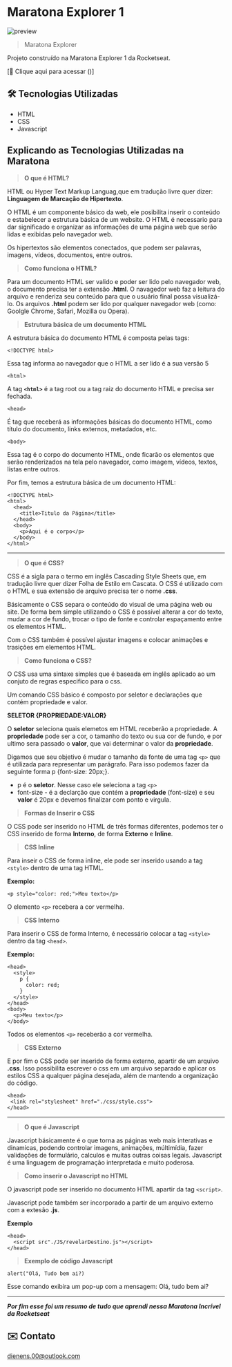 # Maratona Explorer 1

![preview](./.github/preview.png)

> Maratona Explorer

Projeto construído na Maratona Explorer 1 da Rocketseat.

[🔗 Clique aqui para acessar ()]

## 🛠 Tecnologias Utilizadas

- HTML
- CSS
- Javascript
&nbsp;

## Explicando as Tecnologias Utilizadas na Maratona

> **O que é HTML?**

HTML ou Hyper Text Markup Languag,que em tradução livre quer dizer: **Linguagem de Marcação de Hipertexto**.

O HTML é um componente básico da web, ele posibilita inserir o conteúdo e estabelecer a estrutura básica de um website. O HTML é necessario para dar significado e organizar as informações de uma página web que serão lidas e exibidas pelo navegador web.  

Os hipertextos são elementos conectados, que podem ser palavras, imagens, vídeos, documentos, entre outros. 

> **Como funciona o HTML?**

Para um documento HTML ser valido e poder ser lido pelo navegador web, o documento precisa ter a extensão **.html**. O navagedor web faz a leitura do arquivo e renderiza seu conteúdo para que o usuário final possa visualizá-lo. Os arquivos **.html** podem ser lido por qualquer navegador web (como: Goolgle Chrome, Safari, Mozilla ou Opera).

> **Estrutura básica de um documento HTML**

A estrutura básica do documento HTML é composta pelas tags:

`<!DOCTYPE html>`

Essa tag informa ao navegador que o HTML a ser lido é a sua versão 5 

`<html>`

A tag **`<html>`** é a tag root ou a tag raiz do documento HTML e precisa ser fechada.

`<head>`

É tag que receberá as informações básicas do documento HTML, como título do documento, links externos, metadados, etc.

`<body>`

Essa tag é o corpo do documento HTML, onde ficarão os elementos que serão renderizados na tela pelo navegador, como imagem, vídeos, textos, listas entre outros.

Por fim, temos a estrutura básica de um documento HTML:

```
<!DOCTYPE html>
<html>
  <head>
    <title>Titulo da Página</title>
  </head>
  <body>
    <p>Aqui é o corpo</p>
  </body>
</html> 

```
---

> **O que é CSS?**

CSS é a sigla para o termo em inglês Cascading Style Sheets que, em tradução livre quer dizer Folha de Estilo em Cascata. O CSS é utilizado com o HTML e sua extensão de arquivo precisa ter o nome **.css**.

Básicamente o CSS separa o conteúdo do visual de uma página web ou site. De forma bem simple utilizando o CSS é possível alterar a cor do texto, mudar a cor de fundo, trocar o tipo de fonte e controlar espaçamento entre os elementos HTML.

Com o CSS também é possível ajustar imagens e colocar animações e trasições em elementos HTML.

>**Como funciona o CSS?**

O CSS usa uma sintaxe simples que é baseada em inglês aplicado ao um conjuto de regras especifico para o css.

Um comando CSS básico é composto por seletor e declarações que contém propriedade e valor.

**SELETOR {PROPRIEDADE:VALOR}**

O **seletor** seleciona quais elemetos em HTML receberão a propriedade. A **propriedade** pode ser a cor, o tamanho do texto ou sua cor de fundo, e por ultimo sera passado o **valor**, que vai determinar o valor da **propriedade**.

Digamos que seu objetivo é mudar o tamanho da fonte de uma tag `<p>` que é utilizada para representar um parágrafo. Para isso podemos fazer da seguinte forma p {font-size: 20px;}.

- p é o **seletor**. Nesse caso ele seleciona a tag `<p>`
- font-size - é a declarção que contém a **propriedade** (font-size) e seu **valor** é 20px e devemos finalizar com ponto e virgula.


> **Formas de Inserir o CSS**

O CSS pode ser inserido no HTML de três formas diferentes, podemos ter o CSS inserido de forma  **Interno**, de forma **Externo** e **Inline**.

> **CSS Inline**

Para inseir o CSS de forma inline, ele pode ser inserido usando a tag `<style>` dentro de uma tag HTML.

**Exemplo:**

`<p style="color: red;">Meu texto</p>`

O elemento `<p>` recebera a cor vermelha.

> **CSS Interno**

Para inserir o CSS de forma Interno, é necessário colocar a tag `<style>` dentro da tag `<head>`.

**Exemplo:**

```
<head>
  <style>
    p {
      color: red;
    }
  </style>
</head>
<body>
  <p>Meu texto</p>
</body>
```
Todos os elementos `<p>` receberão a cor vermelha.

> **CSS Externo**

E por fim o CSS pode ser inserido de forma externo, apartir de um arquivo **.css**. Isso possibilita escrever o css em um arquivo separado e aplicar os estilos CSS a qualquer página desejada, além de mantendo a organização do código.

```
<head>
 <link rel="stylesheet" href="./css/style.css">
</head>
```
---
> **O que é Javascript**

Javascript básicamente é o que torna as páginas web mais interativas e dinamicas, podendo controlar imagens, animações, múltimídia, fazer validações de formulário, calculos e muitas outras coisas legais. Javascript é uma linguagem de programação interpretada e muito poderosa.

>**Como inserir o Javascript no HTML**

O javascript pode ser inserido no documento HTML apartir da tag `<script>`.

Javascript pode também ser incorporado a partir de um arquivo externo com a extesão **.js**.

**Exemplo**

```
<head>
  <script src"./JS/revelarDestino.js"></script>
</head>
```
> **Exemplo de código Javascript**

`alert("Olá, Tudo bem ai?)`

Esse comando exibira um pop-up com a mensagem: Olá, tudo bem ai?

---



***Por fim esse foi um resumo de tudo que aprendi nessa Maratona Incrível da Rocketseat***

## ✉️ Contato

dienens.00@outlook.com
